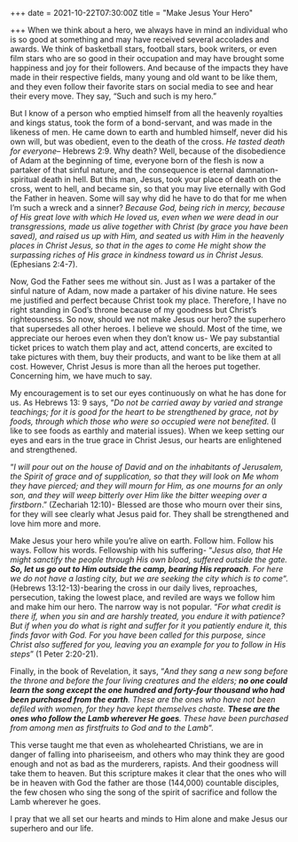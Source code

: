 +++
date = 2021-10-22T07:30:00Z
title = "Make Jesus Your Hero"

+++
When we think about a hero, we always have in mind an individual who is so good at something and may have received several accolades and awards. We think of basketball stars, football stars, book writers, or even film stars who are so good in their occupation and may have brought some happiness and joy for their followers. And because of the impacts they have made in their respective fields, many young and old want to be like them, and they even follow their favorite stars on social media to see and hear their every move. They say, “Such and such is my hero.”

But I know of a person who emptied himself from all the heavenly royalties and kings status, took the form of a bond-servant, and was made in the likeness of men. He came down to earth and humbled himself, never did his own will, but was obedient, even to the death of the cross. _He tasted death for everyone_– Hebrews 2:9. Why death? Well, because of the disobedience of Adam at the beginning of time, everyone born of the flesh is now a partaker of that sinful nature, and the consequence is eternal damnation-spiritual death in hell. But this man, Jesus, took your place of death on the cross, went to hell, and became sin, so that you may live eternally with God the Father in heaven. Some will say why did he have to do that for me when I’m such a wreck and a sinner? _Because God, being rich in mercy, because of His great love with which He loved us, even when we were dead in our transgressions, made us alive together with Christ (by grace you have been saved), and raised us up with Him, and seated us with Him in the heavenly places in Christ Jesus, so that in the ages to come He might show the surpassing riches of His grace in kindness toward us in Christ Jesus._ (Ephesians 2:4-7).

Now, God the Father sees me without sin. Just as I was a partaker of the sinful nature of Adam, now made a partaker of his divine nature. He sees me justified and perfect because Christ took my place. Therefore, I have no right standing in God’s throne because of my goodness but Christ’s righteousness. So now, should we not make Jesus our hero? the superhero that supersedes all other heroes. I believe we should. Most of the time, we appreciate our heroes even when they don’t know us- We pay substantial ticket prices to watch them play and act, attend concerts, are excited to take pictures with them, buy their products, and want to be like them at all cost. However, Christ Jesus is more than all the heroes put together. Concerning him, we have much to say.

My encouragement is to set our eyes continuously on what he has done for us. As Hebrews 13: 9 says, “_Do not be carried away by varied and strange teachings; for it is good for the heart to be strengthened by grace, not by foods, through which those who were so occupied were not benefited_. (I like to see foods as earthly and material issues). When we keep setting our eyes and ears in the true grace in Christ Jesus, our hearts are enlightened and strengthened.

“_I will pour out on the house of David and on the inhabitants of Jerusalem, the Spirit of grace and of supplication, so that they will look on Me whom they have pierced; and they will mourn for Him, as one mourns for an only son, and they will weep bitterly over Him like the bitter weeping over a firstborn_.” (Zechariah 12:10)- Blessed are those who mourn over their sins, for they will see clearly what Jesus paid for. They shall be strengthened and love him more and more.

Make Jesus your hero while you’re alive on earth. Follow him. Follow his ways. Follow his words. Fellowship with his suffering- “_Jesus also, that He might sanctify the people through His own blood, suffered outside the gate. **So, let us go out to Him outside the camp, bearing His reproach**. For here we do not have a lasting city, but we are seeking the city which is to come_“. (Hebrews 13:12-13)-bearing the cross in our daily lives, reproaches, persecution, taking the lowest place, and reviled are ways we follow him and make him our hero. The narrow way is not popular. “_For what credit is there if, when you sin and are harshly treated, you endure it with patience? But if when you do what is right and suffer for it you patiently endure it, this finds favor with God. For you have been called for this purpose, since Christ also suffered for you, leaving you an example for you to follow in His steps_” (1 Peter 2:20-21).

Finally, in the book of Revelation, it says, “_And they sang a new song before the throne and before the four living creatures and the elders; **no one could learn the song except the one hundred and forty-four thousand who had been purchased from the earth**. These are the ones who have not been defiled with women, for they have kept themselves chaste. **These are the ones who follow the Lamb wherever He goes**. These have been purchased from among men as firstfruits to God and to the Lamb_“.

This verse taught me that even as wholehearted Christians, we are in danger of falling into phariseeism, and others who may think they are good enough and not as bad as the murderers, rapists. And their goodness will take them to heaven. But this scripture makes it clear that the ones who will be in heaven with God the father are those (144,000) countable disciples, the few chosen who sing the song of the spirit of sacrifice and follow the Lamb wherever he goes.

I pray that we all set our hearts and minds to Him alone and make Jesus our superhero and our life.